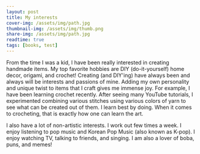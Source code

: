 ```yaml
---
layout: post
title: My interests
cover-img: /assets/img/path.jpg
thumbnail-img: /assets/img/thumb.png
share-img: /assets/img/path.jpg
readtime: true
tags: [books, test]
---
```


From the time I was a kid, I have been really interested in creating handmade items. My top favorite hobbies are DIY (do-it-yourself) home decor, origami, and crochet! Creating (and DIY'ing) have always been and always will be interests and passions of mine. Adding my own personality and unique twist to items that I craft gives me immense joy. For example, I have been learning crochet recently. After seeing many YouTube tutorials, I experimented combining various stitches using various colors of yarn to see what can be created out of them. I learn best by doing. When it comes to crocheting, that is exactly how one can learn the art. 

I also have a lot of non-artistic interests. I work out few times a week. I enjoy listening to pop music and Korean Pop Music (also known as K-pop). I enjoy watching TV, talking to friends, and singing. I am also a lover of boba, puns, and memes! 
